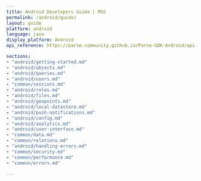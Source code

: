 ```yaml
---
title: Android Developers Guide | MSG
permalink: /android/guide/
layout: guide
platform: android
language: java
display_platform: Android
api_reference: https://parse-community.github.io/Parse-SDK-Android/api

sections:
- "android/getting-started.md"
- "android/objects.md"
- "android/queries.md"
- "android/users.md"
- "common/sessions.md"
- "android/roles.md"
- "android/files.md"
- "android/geopoints.md"
- "android/local-datastore.md"
- "android/push-notifications.md"
- "android/config.md"
- "android/analytics.md"
- "android/user-interface.md"
- "common/data.md"
- "common/relations.md"
- "android/handling-errors.md"
- "common/security.md"
- "common/performance.md"
- "common/errors.md"

---
```

